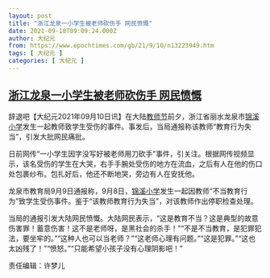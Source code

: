 ```yaml
---
layout: post
title: "浙江龙泉一小学生被老师砍伤手 网民愤慨"
date: 2021-09-10T09:09:24.000Z
author: 大纪元
from: https://www.epochtimes.com/gb/21/9/10/n13223949.htm
tags: [ 大纪元 ]
categories: [ 大纪元 ]
---
```

<!--1631264964000-->
[浙江龙泉一小学生被老师砍伤手 网民愤慨](https://www.epochtimes.com/gb/21/9/10/n13223949.htm)
------

<div>
<p>辞退吧【大纪元2021年09月10日讯】在大陆<a href="https://www.epochtimes.com/gb/tag/%E6%95%99%E5%B8%88%E8%8A%82.html">教师节</a>前夕，浙江省丽水龙泉市<a href="https://www.epochtimes.com/gb/tag/%E9%94%A6%E6%BA%AA%E5%B0%8F%E5%AD%A6.html">锦溪小学</a>发生一起教师致学生受伤的事件。事发后，当局通报称该教师“教育行为失当”，引发大批网民痛批。</p><p>日前网传“一小学生因字没写好被老师用刀砍手”事件，引关注。根据网传视频显示，该名受伤的学生在大哭，右手手腕处受伤的地方在流血，之后有人在他的伤口处包裹纱布。包扎好后，他还不断地哭，旁边有人在安抚他。</p><p>龙泉市教育局9月9日通报称，9月8日，<a href="https://www.epochtimes.com/gb/tag/%E9%94%A6%E6%BA%AA%E5%B0%8F%E5%AD%A6.html">锦溪小学</a>发生一起因教师“不当教育行为”致学生受伤事件。鉴于“该教师教育行为失当”，对该教师作出停职检查处理。</p><p>当局的通报引发大陆网民愤慨。大陆网民表示，“这是教育不当？这是典型的故意伤害罪！蓄意伤害！这不是老师呀，是黑社会的杀手！”“不是不当教育，是犯罪犯法，要坐牢的。”“这种人也可以当老师？”“这老师心理有问题。”“这是犯罪。”“这也太凶残了！”“愤怒。”“只能希望小孩子没有心理阴影吧！”</p><p>责任编辑：许梦儿</p>
</div>
